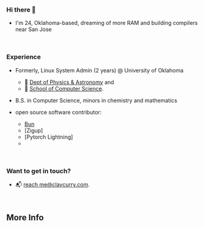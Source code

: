 ### Hi there 👋

- I'm 24, Oklahoma-based, dreaming of more RAM and building compilers near San Jose

<br>

### Experience 
- Formerly, Linux System Admin (2 years) @ University of Oklahoma 
  - 🔭 [Dept of Physics & Astronomy](https://physics.ou.edu) and
  - 👾 [School of Computer Science](https://cs.ou.edu).

- B.S. in Computer Science, minors in chemistry and mathematics

- open source software contributor:
  - [Bun](https://github.com/oven-sh/bun)
  - [Zigup]
  - [Pytorch Lightning]
  - 

<br>

### Want to get in touch? 
- 📬 [reach me@claycurry.com](mailto:me@claycurry.com).
<br>



## More Info
[^1]: [Encyclopedia of Math](https://encyclopediaofmath.org/) \
[^2]: [LLVM](https://llvm.org/)

<!--! [B3 JIT Compiler](https://webkit.org/blog/5852/introducing-the-b3-jit-compiler/) -->
  
